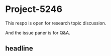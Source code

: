 # Project-5246
This respo is open for research topic discussion.

And the issue paner is for Q&A.
## headline
